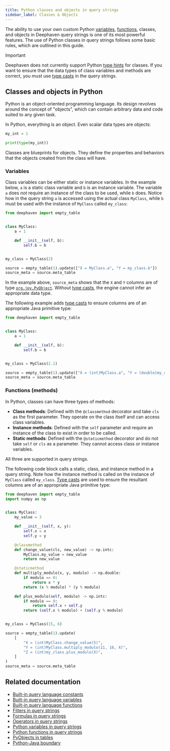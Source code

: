 ```yaml
---
title: Python classes and objects in query strings
sidebar_label: Classes & Objects
---
```


The ability to use your own custom Python [variables](./python-variables.md), [functions](./python-functions.md), classes, and objects in Deephaven query strings is one of its most powerful features. The use of Python classes in query strings follows some basic rules, which are outlined in this guide.

> [!IMPORTANT]
> Deephaven does not currently support Python [type hints](./python-functions.md#type-hints) for classes. If you want to ensure that the data types of class variables and methods are correct, you must use [type casts](./casting.md) in the query strings.

## Classes and objects in Python

Python is an object-oriented programming language. Its design revolves around the concept of "objects", which can contain arbitrary data and code suited to any given task.

In Python, everything is an object. Even scalar data types are objects:

```python order=:log
my_int = 1

print(type(my_int))
```

Classes are blueprints for objects. They define the properties and behaviors that the objects created from the class will have.

### Variables

Class variables can be either static or instance variables. In the example below, `a` is a static class variable and `b` is an instance variable. The variable `a` does _not_ require an instance of the class to be used, while `b` does. Notice how in the query string `a` is accessed using the actual class `MyClass`, while `b` must be used with the instance of `MyClass` called `my_class`:

```python order=source,source_meta
from deephaven import empty_table


class MyClass:
    a = 1

    def __init__(self, b):
        self.b = b


my_class = MyClass(2)

source = empty_table(1).update(["X = MyClass.a", "Y = my_class.b"])
source_meta = source.meta_table
```

In the example above, `source_meta` shows that the `X` and `Y` columns are of type [`org.jpy.PyObject`](./pyobjects.md). Without [type casts](./casting.md#type-casts), the engine cannot infer an appropriate data type.

The following example adds [type casts](./casting.md#type-casts) to ensure columns are of an appropriate Java primitive type:

```python order=source,source_meta
from deephaven import empty_table


class MyClass:
    a = 1

    def __init__(self, b):
        self.b = b


my_class = MyClass(2.1)

source = empty_table(1).update(["X = (int)MyClass.a", "Y = (double)my_class.b"])
source_meta = source.meta_table
```

### Functions (methods)

In Python, classes can have three types of methods:

- **Class methods**: Defined with the `@classmethod` decorator and take `cls` as the first parameter. They operate on the class itself and can access class variables.
- **Instance methods**: Defined with the `self` parameter and require an instance of the class to exist in order to be called.
- **Static methods**: Defined with the `@staticmethod` decorator and do not take `self` or `cls` as a parameter. They cannot access class or instance variables.

All three are supported in query strings.

The following code block calls a static, class, and instance method in a query string. Note how the instance method is called on the instance of `MyClass` called `my_class`. [Type casts](./casting.md) are used to ensure the resultant columns are of an appropriate Java primitive type:

```python order=source,source_meta
from deephaven import empty_table
import numpy as np


class MyClass:
    my_value = 3

    def __init__(self, x, y):
        self.x = x
        self.y = y

    @classmethod
    def change_value(cls, new_value) -> np.intc:
        MyClass.my_value = new_value
        return new_value

    @staticmethod
    def multiply_modulo(x, y, modulo) -> np.double:
        if modulo == 0:
            return x * y
        return (x % modulo) * (y % modulo)

    def plus_modulo(self, modulo) -> np.intc:
        if modulo == 0:
            return self.x + self.y
        return (self.x % modulo) + (self.y % modulo)


my_class = MyClass(15, 6)

source = empty_table(1).update(
    [
        "X = (int)MyClass.change_value(5)",
        "Y = (int)MyClass.multiply_modulo(11, 16, X)",
        "Z = (int)my_class.plus_modulo(X)",
    ]
)
source_meta = source.meta_table
```

## Related documentation

- [Built-in query language constants](./built-in-constants.md)
- [Built-in query language variables](./built-in-variables.md)
- [Built-in query language functions](./built-in-functions.md)
- [Filters in query strings](./filters.md)
- [Formulas in query strings](./formulas.md)
- [Operators in query strings](./operators.md)
- [Python variables in query strings](./python-variables.md)
- [Python functions in query strings](./python-functions.md)
- [PyObjects in tables](./pyobjects.md)
- [Python-Java boundary](../conceptual/python-java-boundary.md)
